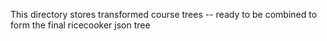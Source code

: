This directory stores transformed course trees -- ready to be combined to form the final ricecooker json tree
